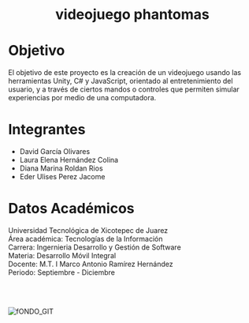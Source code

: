 # <center> videojuego phantomas </center>

# Objetivo 

El objetivo de este proyecto es la creación de un videojuego usando las herramientas Unity, C# y JavaScript, orientado al entretenimiento del usuario, y a través de ciertos mandos o controles que permiten simular experiencias por medio de una computadora.



# Integrantes

- David García Olivares
- Laura Elena Hernández Colina
- Diana Marina Roldan Rios
- Eder Ulises Perez Jacome

# Datos Académicos
Universidad Tecnológica de Xicotepec de Juarez
<br/>
Área académica: Tecnologías de la Información
<br/>
Carrera: Ingernieria Desarrollo y Gestión de Software
<br/>
Materia: Desarrollo Móvil Integral
<br/>
Docente: M.T. I Marco Antonio Ramírez Hernández
<br/>
Periodo: Septiembre - Diciembre

<br/>
<br/>

![fONDO_GIT](https://user-images.githubusercontent.com/88748978/196844512-67e6859d-bbe4-40b8-85d6-fc6546c42719.png)



